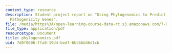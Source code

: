 ```yaml
---
content_type: resource
description: Student project report on "Using Phylogenomics to Predict Novel Fungal
  Pathogenicity Genes".
file: /media/https%3A/open-learning-course-data-rc.s3.amazonaws.com/7-90j-computational-functional-genomics-spring-2005/7d0f0606ffa019d4bedf6bb5bb46d1cb_phylogenomics.pdf
file_type: application/pdf
resourcetype: Document
title: phylogenomics.pdf
uid: 7d0f0606-ffa0-19d4-bedf-6bb5bb46d1cb
---
```

